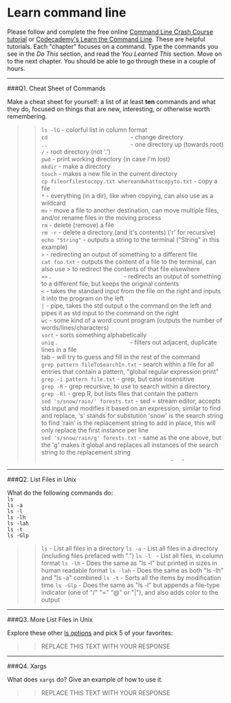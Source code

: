 # Learn command line

Please follow and complete the free online [Command Line Crash Course
tutorial](https://web.archive.org/web/20160708171659/http://cli.learncodethehardway.org/book/) or [Codecademy's Learn the Command Line](https://www.codecademy.com/learn/learn-the-command-line). These are helpful tutorials. Each "chapter" focuses on a command. Type the commands you see in the _Do This_ section, and read the _You Learned This_ section. Move on to the next chapter. You should be able to go through these in a couple of hours.

---

###Q1.  Cheat Sheet of Commands  

Make a cheat sheet for yourself: a list of at least **ten** commands and what they do, focused on things that are new, interesting, or otherwise worth remembering.

> > `ls -lG`                                              - colorful list in column format  
> > `cd`                                                  - change directory  
> > `..`                                                  - one directory up (towards root)  
> > `/`                                                   - root directory (not '.')  
> > `pwd`                                                 - print working directory (in case I'm lost)  
> > `mkdir`                                               - make a directory  
> > `touch`                                               - makes a new file in the current directory  
> > `cp fileorfilestocopy.txt whereandwhattocopyto.txt`   - copy a file  
> > `*`                                                   - everything (in a dir), like when copying, can also use as a wildcard  
> > `mv`                                                  - move a file to another destination, can move multiple files, and/or rename files in the moving process  
> > `rm`                                                  - delete (remove) a file  
> > `rm -r`                                               - delete a directory (and it's contents) ('r' for recursive)  
> > `echo "String"`                                       - outputs a string to the terminal ("String" in this example)  
> > `>`                                                   - redirecting an output of something to a different file  
> > `cat foo.txt`                                         - outputs the content of a file to the terminal, can also use > to redirect the contents of that file elsewhere  
> > `>>` .                                                - redirects an output of something to a different file, but keeps the original contents  
> > `<`                                                   - takes the standard input from the file on the right and inputs it into the program on the left  
> > `|`                                                   - pipe, takes the std output o the command on the left and pipes it as std input to the command on the right  
> > `wc`                                                  - some kind of a word count program (outputs the number of words/lines/characters)  
> > `sort`                                                - sorts something alphabetically  
> > `uniq` .                                              - filters out adjacent, duplicate lines in a file  
> > tab                                                   - will try to guess and fill in the rest of the command  
> > `grep pattern fileToSearchIn.txt`                     - search within a file for all entries that contain a pattern, "global regular expression print"  
> > `grep -i pattern file.txt`                            - grep, but case insensitive  
> > `grep -R`                                             - grep recursive, to use to search within a directory  
> > `grep -Rl`                                            - grep R, but lists files that contain the pattern  
> > `sed 's/snow/rain/' forests.txt`                      - sed = stream editor, accepts std input and modifies it based on an expression, similar to find and replace, 's' stands for substution 'snow' is the search string to find 'rain' is the replacement string to add in place, this will only replace the first instance per line  
> > `sed 's/snow/rain/g' forests.txt`                      - same as the one above, but the 'g' makes it global and replaces all instances of the search string to the replacement string  
> > ``                                           -  
> > ``                                           -  


---

###Q2.  List Files in Unix   

What do the following commands do:  
`ls`  
`ls -a`  
`ls -l`  
`ls -lh`  
`ls -lah`  
`ls -t`  
`ls -Glp`  

> > `ls`       - List all files in a directory
> > `ls -a`    - List all files in a directory (including files prefaced with ".")
> > `ls -l`    - List all files, in column format
> > `ls -lh`   - Does the same as "ls -l" but printed in sizes in human readable format
> > `ls -lah`  - Does the same as both "ls -lh" and "ls -a" combined
> > `ls -t`    - Sorts all the items by modification time
> > `ls -Glp`  - Does the same as "ls -l" but appends a file-type indicator (one of "/" "=" "@" or "|"), and also adds color to the output

---

###Q3.  More List Files in Unix  

Explore these other [ls options](http://www.techonthenet.com/unix/basic/ls.php) and pick 5 of your favorites:

> > REPLACE THIS TEXT WITH YOUR RESPONSE

---

###Q4.  Xargs   

What does `xargs` do? Give an example of how to use it.

> > REPLACE THIS TEXT WITH YOUR RESPONSE

 

